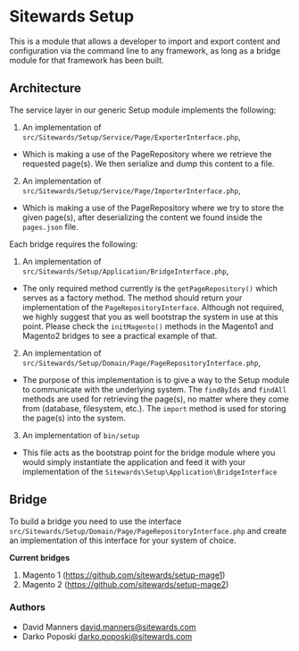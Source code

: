 # Sitewards Setup #

This is a module that allows a developer to import and export content and configuration via the command line to any framework, as long as a bridge module for that framework has been built.

## Architecture ##

The service layer in our generic Setup module implements the following:

1. An implementation of `src/Sitewards/Setup/Service/Page/ExporterInterface.php`,
 - Which is making a use of the PageRepository where we retrieve the requested page(s). We then serialize and dump this content to a file.
2. An implementation of `src/Sitewards/Setup/Service/Page/ImporterInterface.php`,
 - Which is making a use of the PageRepository where we try to store the given page(s), after deserializing the content we found inside the `pages.json` file.

Each bridge requires the following:

1. An implementation of `src/Sitewards/Setup/Application/BridgeInterface.php`,
 - The only required method currently is the `getPageRepository()` which serves as a factory method. The method should return your implementation of the `PageRepositoryInterface`. Although not required, we highly suggest that you as well bootstrap the system in use at this point. Please check the `initMagento()` methods in the Magento1 and Magento2 bridges to see a practical example of that.
2. An implementation of `src/Sitewards/Setup/Domain/Page/PageRepositoryInterface.php`,
 - The purpose of this implementation is to give a way to the Setup module to communicate with the underlying system. The `findByIds` and `findAll` methods are used for retrieving the page(s), no matter where they come from (database, filesystem, etc.). The `import` method is used for storing the page(s) into the system.
3. An implementation of `bin/setup`
 - This file acts as the bootstrap point for the bridge module where you would simply instantiate the application and feed it with your implementation of the `Sitewards\Setup\Application\BridgeInterface`

## Bridge ##

To build a bridge you need to use the interface `src/Sitewards/Setup/Domain/Page/PageRepositoryInterface.php` and create an implementation of this interface for your system of choice.

**Current bridges**

1. Magento 1 (https://github.com/sitewards/setup-mage1)
2. Magento 2 (https://github.com/sitewards/setup-mage2)

### Authors ###

* David Manners <david.manners@sitewards.com>
* Darko Poposki <darko.poposki@sitewards.com>

